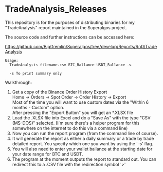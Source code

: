 # TradeAnalysis_Releases

This repository is for the purposes of distributing binaries for my "TradeAnalysis" report maintained in the Superalgos project.

The source code and further instructions can be accessed here:

https://github.com/BigGremlin/Superalgos/tree/develop/Reports/RnD/TradeAnalysis

```
Usage:
  TradeAnalysis filename.csv BTC_Ballance USDT_Ballance -s

  -s To print summary only
```

Walkthrough:
1. Get a copy of the Binance Order History Export <br> Home -> Orders -> Spot Order -> Order History -> Export
<br>Most of the time you will want to use custom dates via the "Within 6 months - Custom" option.
<br>After pressing the "Export Button" you will get an *.XLSX file 
2. Load the .XLSX file into Excel and do a "Save As" with the type "CSV (MS-DOS)" selected. (I'm sure there's a helper program for this somewhere on the internet to do this via a command line)
3. Now you can run the report program (from the command line of course).
4. It will generate the report as either a daily summary or a trade by trade detailed report. You specify which one you want by using the '-s' flag.
5. You will also need to enter your wallet ballance at the starting date for your date range for BTC and USDT.
6. The program at the moment outputs the report to standard out. You can redirect this to a .CSV file with the redirection symbol '>'


